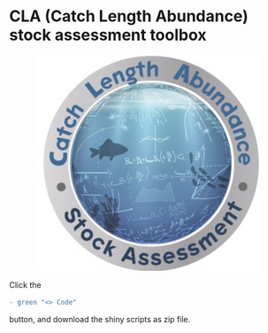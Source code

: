 # CLA (Catch Length Abundance) stock assessment toolbox

<div align="center">
    <img src="/ABC_LOGO.jpg" width="400px"</img> 
</div>

Click the 

```diff
- green "<> Code" 
```
button, and download the shiny scripts as zip file. 

